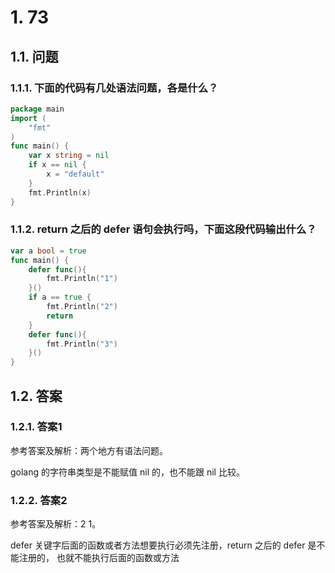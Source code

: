 # 1. 73

## 1.1. 问题

### 1.1.1. 下面的代码有几处语法问题，各是什么？

```go
package main
import (
    "fmt"
)
func main() {
    var x string = nil
    if x == nil {
        x = "default"
    }
    fmt.Println(x)
}
```

### 1.1.2. return 之后的 defer 语句会执行吗，下面这段代码输出什么？

```go
var a bool = true
func main() {
    defer func(){
        fmt.Println("1")
    }()
    if a == true {
        fmt.Println("2")
        return
    }
    defer func(){
        fmt.Println("3")
    }()
}
```

## 1.2. 答案

### 1.2.1. 答案1

参考答案及解析：两个地方有语法问题。

golang 的字符串类型是不能赋值 nil 的，也不能跟 nil 比较。

### 1.2.2. 答案2

参考答案及解析：2 1。

defer 关键字后面的函数或者方法想要执行必须先注册，return 之后的 defer 是不能注册的， 也就不能执行后面的函数或方法

